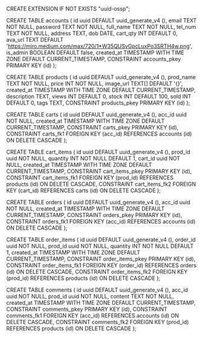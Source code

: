 CREATE EXTENSION IF NOT EXISTS "uuid-ossp";

CREATE TABLE accounts (
	id uuid DEFAULT uuid_generate_v4 (),
	email TEXT NOT NULL,
	password TEXT NOT NULL,
	full_name TEXT NOT NULL,
	tel_num TEXT NOT NULL,
	address TEXT,
	dob DATE,
	cart_qty INT DEFAULT 0,
	ava_url TEXT DEFAULT 'https://miro.medium.com/max/720/1*W35QUSvGpcLuxPo3SRTH4w.png',
	is_admin BOOLEAN DEFAULT false,
	created_at TIMESTAMP WITH TIME ZONE DEFAULT CURRENT_TIMESTAMP,
	CONSTRAINT accounts_pkey PRIMARY KEY (id)
);

CREATE TABLE products (
	id uuid DEFAULT uuid_generate_v4 (),
	prod_name TEXT NOT NULL,
	price INT NOT NULL,
	image_url TEXT[] DEFAULT '{}',
	created_at TIMESTAMP WITH TIME ZONE DEFAULT CURRENT_TIMESTAMP,
	description TEXT,
	views INT DEFAULT 0,
	stock INT DEFAULT 100,
	sold INT DEFAULT 0,
	tags TEXT,
	CONSTRAINT products_pkey PRIMARY KEY (id)
);

CREATE TABLE carts (
	id uuid DEFAULT uuid_generate_v4 (),
	acc_id uuid NOT NULL,
	created_at TIMESTAMP WITH TIME ZONE DEFAULT CURRENT_TIMESTAMP,
	CONSTRAINT carts_pkey PRIMARY KEY (id),
	CONSTRAINT carts_fk1 FOREIGN KEY (acc_id) REFERENCES accounts (id) ON DELETE CASCADE
);

CREATE TABLE cart_items (
	id uuid DEFAULT uuid_generate_v4 (),
	prod_id uuid NOT NULL,
	quantity INT NOT NULL DEFAULT 1,
	cart_id uuid NOT NULL,
	created_at TIMESTAMP WITH TIME ZONE DEFAULT CURRENT_TIMESTAMP,
	CONSTRAINT cart_items_pkey PRIMARY KEY (id),
	CONSTRAINT cart_items_fk1 FOREIGN KEY (prod_id) REFERENCES products (id) ON DELETE CASCADE,
	CONSTRAINT cart_items_fk2 FOREIGN KEY (cart_id) REFERENCES carts (id) ON DELETE CASCADE
);

CREATE TABLE orders (
	id uuid DEFAULT uuid_generate_v4 (),
	acc_id uuid NOT NULL,
	created_at TIMESTAMP WITH TIME ZONE DEFAULT CURRENT_TIMESTAMP,
	CONSTRAINT orders_pkey PRIMARY KEY (id),
	CONSTRAINT orders_fk1 FOREIGN KEY (acc_id) REFERENCES accounts (id) ON DELETE CASCADE
);

CREATE TABLE order_items (
	id uuid DEFAULT uuid_generate_v4 (),
	order_id uuid NOT NULL,
	prod_id uuid NOT NULL,
	quantity INT NOT NULL DEFAULT 1,
	created_at TIMESTAMP WITH TIME ZONE DEFAULT CURRENT_TIMESTAMP,
	CONSTRAINT order_items_pkey PRIMARY KEY (id),
	CONSTRAINT order_items_fk1 FOREIGN KEY (order_id) REFERENCES orders (id) ON DELETE CASCADE,
	CONSTRAINT order_items_fk2 FOREIGN KEY (prod_id) REFERENCES products (id) ON DELETE CASCADE
);

CREATE TABLE comments (
	id uuid DEFAULT uuid_generate_v4 (),
	acc_id uuid NOT NULL,
	prod_id uuid NOT NULL,
	content TEXT NOT NULL,
	created_at TIMESTAMP WITH TIME ZONE DEFAULT CURRENT_TIMESTAMP,
	CONSTRAINT comments_pkey PRIMARY KEY (id),
	CONSTRAINT comments_fk1 FOREIGN KEY (acc_id) REFERENCES accounts (id) ON DELETE CASCADE,
	CONSTRAINT comments_fk2 FOREIGN KEY (prod_id) REFERENCES products (id) ON DELETE CASCADE
);